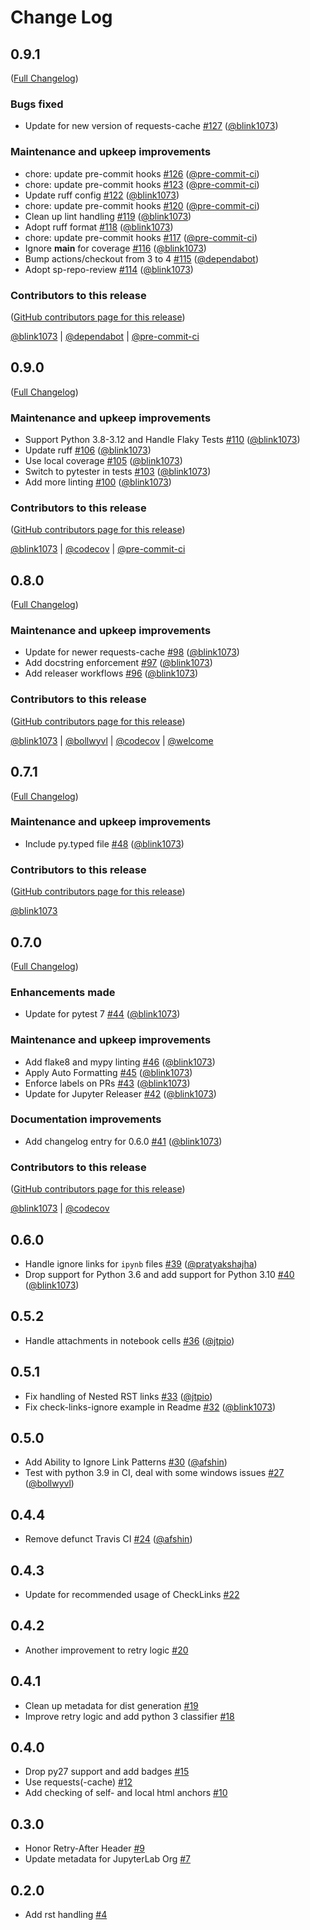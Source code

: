# Change Log

<!-- <START NEW CHANGELOG ENTRY> -->

## 0.9.1

([Full Changelog](https://github.com/jupyterlab/pytest-check-links/compare/v0.9.0...7e7f00edad437b25bd4d860651f6b6cd093a6f79))

### Bugs fixed

- Update for new version of requests-cache [#127](https://github.com/jupyterlab/pytest-check-links/pull/127) ([@blink1073](https://github.com/blink1073))

### Maintenance and upkeep improvements

- chore: update pre-commit hooks [#126](https://github.com/jupyterlab/pytest-check-links/pull/126) ([@pre-commit-ci](https://github.com/pre-commit-ci))
- chore: update pre-commit hooks [#123](https://github.com/jupyterlab/pytest-check-links/pull/123) ([@pre-commit-ci](https://github.com/pre-commit-ci))
- Update ruff config [#122](https://github.com/jupyterlab/pytest-check-links/pull/122) ([@blink1073](https://github.com/blink1073))
- chore: update pre-commit hooks [#120](https://github.com/jupyterlab/pytest-check-links/pull/120) ([@pre-commit-ci](https://github.com/pre-commit-ci))
- Clean up lint handling [#119](https://github.com/jupyterlab/pytest-check-links/pull/119) ([@blink1073](https://github.com/blink1073))
- Adopt ruff format [#118](https://github.com/jupyterlab/pytest-check-links/pull/118) ([@blink1073](https://github.com/blink1073))
- chore: update pre-commit hooks [#117](https://github.com/jupyterlab/pytest-check-links/pull/117) ([@pre-commit-ci](https://github.com/pre-commit-ci))
- Ignore __main__ for coverage [#116](https://github.com/jupyterlab/pytest-check-links/pull/116) ([@blink1073](https://github.com/blink1073))
- Bump actions/checkout from 3 to 4 [#115](https://github.com/jupyterlab/pytest-check-links/pull/115) ([@dependabot](https://github.com/dependabot))
- Adopt sp-repo-review [#114](https://github.com/jupyterlab/pytest-check-links/pull/114) ([@blink1073](https://github.com/blink1073))

### Contributors to this release

([GitHub contributors page for this release](https://github.com/jupyterlab/pytest-check-links/graphs/contributors?from=2023-06-19&to=2024-02-18&type=c))

[@blink1073](https://github.com/search?q=repo%3Ajupyterlab%2Fpytest-check-links+involves%3Ablink1073+updated%3A2023-06-19..2024-02-18&type=Issues) | [@dependabot](https://github.com/search?q=repo%3Ajupyterlab%2Fpytest-check-links+involves%3Adependabot+updated%3A2023-06-19..2024-02-18&type=Issues) | [@pre-commit-ci](https://github.com/search?q=repo%3Ajupyterlab%2Fpytest-check-links+involves%3Apre-commit-ci+updated%3A2023-06-19..2024-02-18&type=Issues)

<!-- <END NEW CHANGELOG ENTRY> -->

## 0.9.0

([Full Changelog](https://github.com/jupyterlab/pytest-check-links/compare/v0.8.0...8c58f8f8c42c247256f03a99504165ba7646e0e0))

### Maintenance and upkeep improvements

- Support Python 3.8-3.12 and Handle Flaky Tests [#110](https://github.com/jupyterlab/pytest-check-links/pull/110) ([@blink1073](https://github.com/blink1073))
- Update ruff [#106](https://github.com/jupyterlab/pytest-check-links/pull/106) ([@blink1073](https://github.com/blink1073))
- Use local coverage [#105](https://github.com/jupyterlab/pytest-check-links/pull/105) ([@blink1073](https://github.com/blink1073))
- Switch to pytester in tests [#103](https://github.com/jupyterlab/pytest-check-links/pull/103) ([@blink1073](https://github.com/blink1073))
- Add more linting [#100](https://github.com/jupyterlab/pytest-check-links/pull/100) ([@blink1073](https://github.com/blink1073))

### Contributors to this release

([GitHub contributors page for this release](https://github.com/jupyterlab/pytest-check-links/graphs/contributors?from=2022-12-26&to=2023-06-19&type=c))

[@blink1073](https://github.com/search?q=repo%3Ajupyterlab%2Fpytest-check-links+involves%3Ablink1073+updated%3A2022-12-26..2023-06-19&type=Issues) | [@codecov](https://github.com/search?q=repo%3Ajupyterlab%2Fpytest-check-links+involves%3Acodecov+updated%3A2022-12-26..2023-06-19&type=Issues) | [@pre-commit-ci](https://github.com/search?q=repo%3Ajupyterlab%2Fpytest-check-links+involves%3Apre-commit-ci+updated%3A2022-12-26..2023-06-19&type=Issues)

## 0.8.0

([Full Changelog](https://github.com/jupyterlab/pytest-check-links/compare/v0.7.1...dafddb42b22f480303a76bb46a7042e360c2379a))

### Maintenance and upkeep improvements

- Update for newer requests-cache [#98](https://github.com/jupyterlab/pytest-check-links/pull/98) ([@blink1073](https://github.com/blink1073))
- Add docstring enforcement [#97](https://github.com/jupyterlab/pytest-check-links/pull/97) ([@blink1073](https://github.com/blink1073))
- Add releaser workflows [#96](https://github.com/jupyterlab/pytest-check-links/pull/96) ([@blink1073](https://github.com/blink1073))

### Contributors to this release

([GitHub contributors page for this release](https://github.com/jupyterlab/pytest-check-links/graphs/contributors?from=2022-04-07&to=2022-12-26&type=c))

[@blink1073](https://github.com/search?q=repo%3Ajupyterlab%2Fpytest-check-links+involves%3Ablink1073+updated%3A2022-04-07..2022-12-26&type=Issues) | [@bollwyvl](https://github.com/search?q=repo%3Ajupyterlab%2Fpytest-check-links+involves%3Abollwyvl+updated%3A2022-04-07..2022-12-26&type=Issues) | [@codecov](https://github.com/search?q=repo%3Ajupyterlab%2Fpytest-check-links+involves%3Acodecov+updated%3A2022-04-07..2022-12-26&type=Issues) | [@welcome](https://github.com/search?q=repo%3Ajupyterlab%2Fpytest-check-links+involves%3Awelcome+updated%3A2022-04-07..2022-12-26&type=Issues)

## 0.7.1

([Full Changelog](https://github.com/jupyterlab/pytest-check-links/compare/v0.7.0...17cf01b96afe0f933b476fd2882009db440e805d))

### Maintenance and upkeep improvements

- Include py.typed file [#48](https://github.com/jupyterlab/pytest-check-links/pull/48) ([@blink1073](https://github.com/blink1073))

### Contributors to this release

([GitHub contributors page for this release](https://github.com/jupyterlab/pytest-check-links/graphs/contributors?from=2022-04-07&to=2022-04-07&type=c))

[@blink1073](https://github.com/search?q=repo%3Ajupyterlab%2Fpytest-check-links+involves%3Ablink1073+updated%3A2022-04-07..2022-04-07&type=Issues)

## 0.7.0

([Full Changelog](https://github.com/jupyterlab/pytest-check-links/compare/v0.6.0...3468259d8cd5b3becccb406bdc83c4611ade8f26))

### Enhancements made

- Update for pytest 7 [#44](https://github.com/jupyterlab/pytest-check-links/pull/44) ([@blink1073](https://github.com/blink1073))

### Maintenance and upkeep improvements

- Add flake8 and mypy linting [#46](https://github.com/jupyterlab/pytest-check-links/pull/46) ([@blink1073](https://github.com/blink1073))
- Apply Auto Formatting [#45](https://github.com/jupyterlab/pytest-check-links/pull/45) ([@blink1073](https://github.com/blink1073))
- Enforce labels on PRs [#43](https://github.com/jupyterlab/pytest-check-links/pull/43) ([@blink1073](https://github.com/blink1073))
- Update for Jupyter Releaser [#42](https://github.com/jupyterlab/pytest-check-links/pull/42) ([@blink1073](https://github.com/blink1073))

### Documentation improvements

- Add changelog entry for 0.6.0 [#41](https://github.com/jupyterlab/pytest-check-links/pull/41) ([@blink1073](https://github.com/blink1073))

### Contributors to this release

([GitHub contributors page for this release](https://github.com/jupyterlab/pytest-check-links/graphs/contributors?from=2021-10-19&to=2022-04-07&type=c))

[@blink1073](https://github.com/search?q=repo%3Ajupyterlab%2Fpytest-check-links+involves%3Ablink1073+updated%3A2021-10-19..2022-04-07&type=Issues) | [@codecov](https://github.com/search?q=repo%3Ajupyterlab%2Fpytest-check-links+involves%3Acodecov+updated%3A2021-10-19..2022-04-07&type=Issues)

## 0.6.0

- Handle ignore links for `ipynb` files [#39](https://github.com/jupyterlab/pytest-check-links/pull/39) ([@pratyakshajha](https://github.com/pratyakshajha))
- Drop support for Python 3.6 and add support for Python 3.10 [#40](https://github.com/jupyterlab/pytest-check-links/pull/40) ([@blink1073](https://github.com/blink1073))

## 0.5.2

- Handle attachments in notebook cells [#36](https://github.com/jupyterlab/pytest-check-links/pull/36) ([@jtpio](https://github.com/jtpio))

## 0.5.1

- Fix handling of Nested RST links [#33](https://github.com/jupyterlab/pytest-check-links/pull/33) ([@jtpio](https://github.com/jtpio))
- Fix check-links-ignore example in Readme [#32](https://github.com/jupyterlab/pytest-check-links/pull/32) ([@blink1073](https://github.com/blink1073))

## 0.5.0

- Add Ability to Ignore Link Patterns [#30](https://github.com/jupyterlab/pytest-check-links/pull/30) ([@afshin](https://github.com/afshin))
- Test with python 3.9 in CI, deal with some windows issues [#27](https://github.com/jupyterlab/pytest-check-links/pull/27) ([@bollwyvl](https://github.com/bollwyvl))

## 0.4.4

- Remove defunct Travis CI [#24](https://github.com/jupyterlab/pytest-check-links/pull/24) ([@afshin](https://github.com/afshin))

## 0.4.3

- Update for recommended usage of CheckLinks [#22](https://github.com/jupyterlab/pytest-check-links/pull/22)

## 0.4.2

- Another improvement to retry logic [#20](https://github.com/jupyterlab/pytest-check-links/pull/20)

## 0.4.1

- Clean up metadata for dist generation [#19](https://github.com/jupyterlab/pytest-check-links/pull/19)
- Improve retry logic and add python 3 classifier [#18](https://github.com/jupyterlab/pytest-check-links/pull/18)

## 0.4.0

- Drop py27 support and add badges [#15](https://github.com/jupyterlab/pytest-check-links/pull/15)
- Use requests(-cache) [#12](https://github.com/jupyterlab/pytest-check-links/pull/12)
- Add checking of self- and local html anchors [#10](https://github.com/jupyterlab/pytest-check-links/pull/10)

## 0.3.0

- Honor Retry-After Header [#9](https://github.com/jupyterlab/pytest-check-links/pull/9)
- Update metadata for JupyterLab Org [#7](https://github.com/jupyterlab/pytest-check-links/pull/7)

## 0.2.0

- Add rst handling [#4](https://github.com/jupyterlab/pytest-check-links/pull/4)
